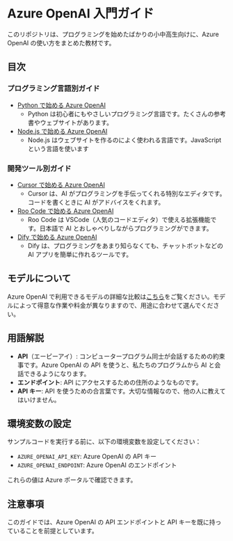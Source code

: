 # Azure OpenAI 入門ガイド

このリポジトリは、プログラミングを始めたばかりの小中高生向けに、Azure OpenAI の使い方をまとめた教材です。

## 目次

### プログラミング言語別ガイド

- [Python で始める Azure OpenAI](docs/python/README.md)
  - Python は初心者にもやさしいプログラミング言語です。たくさんの参考書やウェブサイトがあります。
- [Node.js で始める Azure OpenAI](docs/nodejs/README.md)
  - Node.js はウェブサイトを作るのによく使われる言語です。JavaScript という言語を使います

### 開発ツール別ガイド

- [Cursor で始める Azure OpenAI](docs/tools/cursor/README.md)
  - Cursor は、AI がプログラミングを手伝ってくれる特別なエディタです。コードを書くときに AI がアドバイスをくれます。
- [Roo Code で始める Azure OpenAI](docs/tools/roo-code/README.md)
  - Roo Code は VSCode（人気のコードエディタ）で使える拡張機能です。日本語で AI とおしゃべりしながらプログラミングができます。
- [Dify で始める Azure OpenAI](docs/tools/dify/README.md)
  - Dify は、プログラミングをあまり知らなくても、チャットボットなどの AI アプリを簡単に作れるツールです。

## モデルについて

Azure OpenAI で利用できるモデルの詳細な比較は[こちら](docs/models/README.md)をご覧ください。モデルによって得意な作業や料金が異なりますので、用途に合わせて選んでください。

## 用語解説

- **API**（エーピーアイ）: コンピュータープログラム同士が会話するための約束事です。Azure OpenAI の API を使うと、私たちのプログラムから AI と会話できるようになります。
- **エンドポイント**: API にアクセスするための住所のようなものです。
- **API キー**: API を使うための合言葉です。大切な情報なので、他の人に教えてはいけません。

## 環境変数の設定

サンプルコードを実行する前に、以下の環境変数を設定してください：

- `AZURE_OPENAI_API_KEY`: Azure OpenAI の API キー
- `AZURE_OPENAI_ENDPOINT`: Azure OpenAI のエンドポイント

これらの値は Azure ポータルで確認できます。

## 注意事項

このガイドでは、Azure OpenAI の API エンドポイントと API キーを既に持っていることを前提としています。

